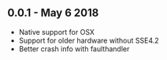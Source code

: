 0.0.1 - May 6 2018
------------------

- Native support for OSX
- Support for older hardware without SSE4.2
- Better crash info with faulthandler

